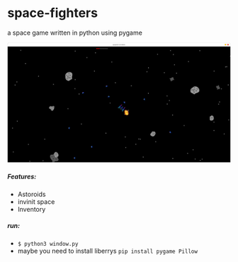 # space-fighters

a space game written in python using pygame

![screenshot](https://github.com/Ztirom45/spacefighter/blob/main/image/screenshot1.png)

##### Features:
- Astoroids
- invinit space
- Inventory

##### run:
- `$ python3 window.py`
- maybe you need to install liberrys `pip install pygame Pillow`
